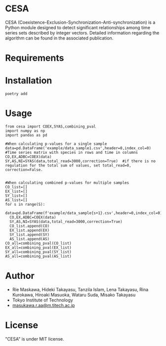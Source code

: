 # CESA
CESA (Coexistence-Exclusion-Synchronization-Anti-synchronization) is a Python module designed to detect significant relationships among time series sets described by integer vectors. Detailed information regarding the algorithm can be found in the associated publication.

# Requirements


# Installation

```
poetry add 
```

# Usage
```
from cesa import COEX,SYAS,combining_pval
import numpy as np
import pandas as pd

#When calculating p-values for a single sample
data=pd.DataFrame('example/data_sample1.csv',header=0,index_col=0)  #Time series matrix with species in rows and time in columns
CO,EX,ADBC=COEX(data)
SY,AS,NI=SYAS(data,total_read=3000,correction=True)  #if there is no regulation for the total sum of values, set total_read=0, correction=False.


#When calculating combined p-values for multiple samples
CO_list=[]
EX_list=[]
SY_list=[]
AS_list=[]
for s in range(S):
  data=pd.DataFrame(f'example/data_sample{s+1}.csv',header=0,index_col=0)
  CO,EX,ADBC=COEX(data)
  SY,AS,NI=SYAS(data,total_read=3000,correction=True)
  CO_list.append(CO)
  EX_list.append(EX)
  SY_list.append(SY)
  AS_list.append(AS)
CO_all=combining_pval(CO_list)
EX_all=combining_pval(EX_list)
SY_all=combining_pval(SY_list)
AS_all=combining_pval(AS_list)
```

# Author
* Rie Maskawa, Hideki Takayasu, Tanzila Islam, Lena Takayasu, Rina Kurokawa, Hiroaki Masuoka, Wataru Suda, Misako Takayasu
* Tokyo Institute of Technology
* masukawa.r.aa@m.titech.ac.jp

# License
"CESA" is under MIT license.
